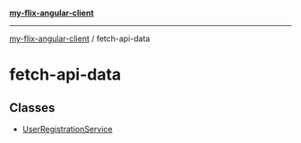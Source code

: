 [**my-flix-angular-client**](/README.md)

***

[my-flix-angular-client](../modules.md) / fetch-api-data

# fetch-api-data

## Classes

- [UserRegistrationService](classes/UserRegistrationService.md)
